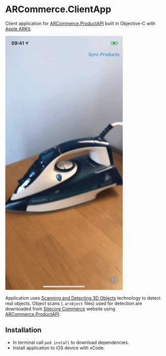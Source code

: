 # ARCommerce.ClientApp

Client application for [ARCommerce.ProductAPI](https://github.com/whuu/ARCommerce.ProductAPI/) built in Objective-C with [Apple ARKit](https://developer.apple.com/arkit/).

![AR Sitecore Commerce Demo](images/ar-sitecore-commerce.gif)

Application uses [Scanning and Detecting 3D Objects](https://developer.apple.com/documentation/arkit/scanning_and_detecting_3d_objects) technology to detect real objects. 
Object scans (`.arobject` files) used for detection are downloaded from [Sitecore Commerce](https://dev.sitecore.net/Downloads/Sitecore_Commerce.aspx) website using [ARCommerce.ProductAPI](https://github.com/whuu/ARCommerce.ProductAPI/).

## Installation

* In terminal call `pod install` to download dependencies.
* Install application to iOS device with xCode.

